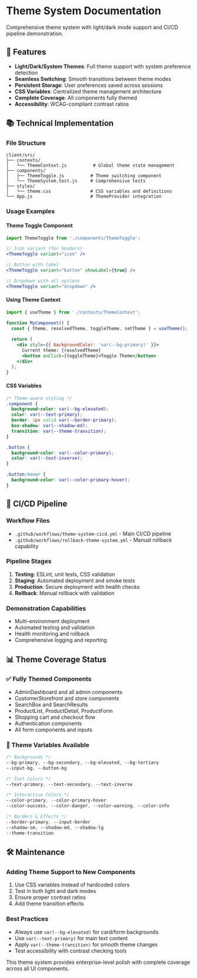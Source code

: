 # Theme System Documentation

Comprehensive theme system with light/dark mode support and CI/CD pipeline demonstration.

## 🎨 Features

- **Light/Dark/System Themes**: Full theme support with system preference detection
- **Seamless Switching**: Smooth transitions between theme modes
- **Persistent Storage**: User preferences saved across sessions
- **CSS Variables**: Centralized theme management architecture
- **Complete Coverage**: All components fully themed
- **Accessibility**: WCAG-compliant contrast ratios

## 📚 Technical Implementation

### File Structure
```
client/src/
├── contexts/
│   └── ThemeContext.js          # Global theme state management
├── components/
│   ├── ThemeToggle.js          # Theme switching component
│   └── ThemeSystem.test.js     # Comprehensive tests
├── styles/
│   └── theme.css               # CSS variables and definitions
└── App.js                      # ThemeProvider integration
```

### Usage Examples

#### Theme Toggle Component
```jsx
import ThemeToggle from './components/ThemeToggle';

// Icon variant (for headers)
<ThemeToggle variant="icon" />

// Button with label
<ThemeToggle variant="button" showLabel={true} />

// Dropdown with all options
<ThemeToggle variant="dropdown" />
```

#### Using Theme Context
```jsx
import { useTheme } from './contexts/ThemeContext';

function MyComponent() {
  const { theme, resolvedTheme, toggleTheme, setTheme } = useTheme();
  
  return (
    <div style={{ backgroundColor: 'var(--bg-primary)' }}>
      Current theme: {resolvedTheme}
      <button onClick={toggleTheme}>Toggle Theme</button>
    </div>
  );
}
```

#### CSS Variables
```css
/* Theme-aware styling */
.component {
  background-color: var(--bg-elevated);
  color: var(--text-primary);
  border: 1px solid var(--border-primary);
  box-shadow: var(--shadow-md);
  transition: var(--theme-transition);
}

.button {
  background-color: var(--color-primary);
  color: var(--text-inverse);
}

.button:hover {
  background-color: var(--color-primary-hover);
}
```

## 🚀 CI/CD Pipeline

### Workflow Files
- `.github/workflows/theme-system-cicd.yml` - Main CI/CD pipeline
- `.github/workflows/rollback-theme-system.yml` - Manual rollback capability

### Pipeline Stages
1. **Testing**: ESLint, unit tests, CSS validation
2. **Staging**: Automated deployment and smoke tests
3. **Production**: Secure deployment with health checks
4. **Rollback**: Manual rollback with validation

### Demonstration Capabilities
- Multi-environment deployment
- Automated testing and validation
- Health monitoring and rollback
- Comprehensive logging and reporting

## 📊 Theme Coverage Status

### ✅ Fully Themed Components
- AdminDashboard and all admin components
- CustomerStorefront and store components
- SearchBox and SearchResults
- ProductList, ProductDetail, ProductForm
- Shopping cart and checkout flow
- Authentication components
- All form components and inputs

### 🎨 Theme Variables Available
```css
/* Backgrounds */
--bg-primary, --bg-secondary, --bg-elevated, --bg-tertiary
--input-bg, --button-bg

/* Text Colors */
--text-primary, --text-secondary, --text-inverse

/* Interactive Colors */
--color-primary, --color-primary-hover
--color-success, --color-danger, --color-warning, --color-info

/* Borders & Effects */
--border-primary, --input-border
--shadow-sm, --shadow-md, --shadow-lg
--theme-transition
```

## 🛠️ Maintenance

### Adding Theme Support to New Components
1. Use CSS variables instead of hardcoded colors
2. Test in both light and dark modes
3. Ensure proper contrast ratios
4. Add theme transition effects

### Best Practices
- Always use `var(--bg-elevated)` for card/form backgrounds
- Use `var(--text-primary)` for main text content
- Apply `var(--theme-transition)` for smooth theme changes
- Test accessibility with contrast checking tools

This theme system provides enterprise-level polish with complete coverage across all UI components.